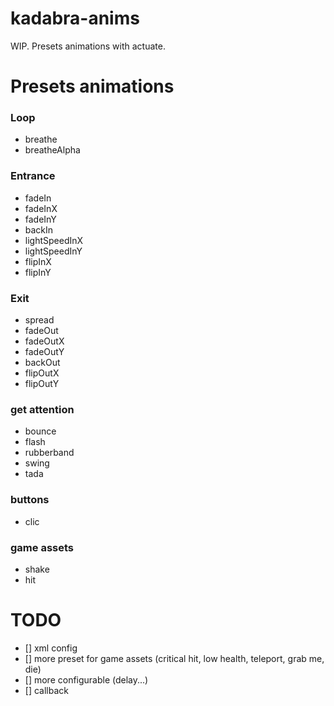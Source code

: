 # kadabra-anims
WIP. Presets animations with actuate.

# Presets animations

### Loop

- breathe
- breatheAlpha

### Entrance

- fadeIn
- fadeInX
- fadeInY
- backIn
- lightSpeedInX
- lightSpeedInY
- flipInX
- flipInY

### Exit

- spread
- fadeOut
- fadeOutX
- fadeOutY
- backOut
- flipOutX
- flipOutY

### get attention

- bounce
- flash
- rubberband
- swing
- tada


### buttons

- clic

### game assets

- shake
- hit

# TODO

- [] xml config
- [] more preset for game assets (critical hit, low health, teleport, grab me, die)
- [] more configurable (delay...)
- [] callback
